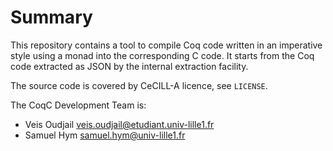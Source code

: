 #  Summary

This repository contains a tool to compile Coq code written in an
imperative style using a monad into the corresponding C code. It
starts from the Coq code extracted as JSON by the internal extraction
facility.

The source code is covered by CeCILL-A licence, see `LICENSE`.

The CoqC Development Team is:

* Veis Oudjail <veis.oudjail@etudiant.univ-lille1.fr>
* Samuel Hym <samuel.hym@univ-lille1.fr>

